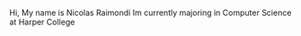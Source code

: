 Hi, My name is Nicolas Raimondi
Im currently majoring in Computer Science at Harper College


<!---
nvrai/nvrai is a ✨ special ✨ repository because its `README.md` (this file) appears on your GitHub profile.
You can click the Preview link to take a look at your changes.
--->

